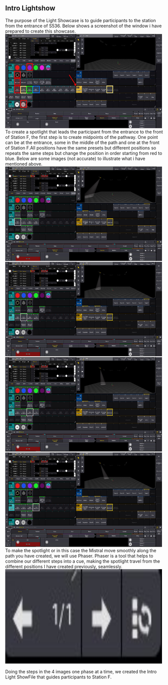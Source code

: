 ## Intro Lightshow 
The purpose of the Light Showcase is to guide participants to the station from the entrance of S536. Below shows a screenshot of the window i have prepared to create this showcase.<br>
<img src="Captures/IntroMA3Window.png" alt="Intro MA3 Window" width="500" height="300"/>
<br>
To create a spotlight that leads the participant from the entrance to the front of Station F, the first step is to create midpoints of the pathway. One point can be at the entrance, some in the middle of the path and one at the front of Station F.All positions have the same presets but different positions so repeats the same steps but change the position in order starting from red to blue. Below are some images (not accurate) to illustrate what i have mentioned above.<br>
<img src="Captures/IntroPos1.jpg" alt="Intro Pos 1" width="500" height="300"/>
<br>
<img src="Captures/IntroPos2.jpg" alt="Intro Pos 2" width="500" height="300"/>
<br>
<img src="Captures/IntroPos3.jpg" alt="Intro Pos 3" width="500" height="300"/>
<br>
<img src="Captures/IntroPos4.jpg" alt="Intro Pos 4" width="500" height="300"/>
<br>
To make the spotlight or in this case the Mistral move smoothly along the path you have created, we will use Phaser. Phaser is a tool that helps to combine our different steps into a cue, making the spotlight travel from the different positions I have created previously, seamlessly.<br>
<img src="Captures/Phaser.png" alt="Phaser Image" width="500" height="300"/>
<br>

Doing the steps in the 4 images one phase at a time, we created the Intro Light ShowFile that guides participants to Station F.


